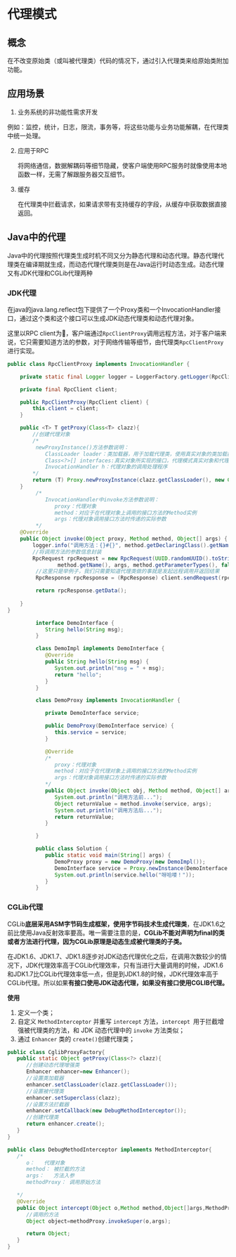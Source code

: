 # 代理模式
## 概念
在不改变原始类（或叫被代理类）代码的情况下，通过引入代理类来给原始类附加功能。

## 应用场景
1. 业务系统的非功能性需求开发
   
例如：监控，统计，日志，限流，事务等，将这些功能与业务功能解耦，在代理类中统一处理。

2. 应用于RPC
   
   将网络通信，数据解耦码等细节隐藏，使客户端使用RPC服务时就像使用本地函数一样，无需了解跟服务器交互细节。

3. 缓存
   
   在代理类中拦截请求，如果请求带有支持缓存的字段，从缓存中获取数据直接返回。

## Java中的代理
Java中的代理按照代理类生成时机不同又分为静态代理和动态代理。静态代理代理类在编译期就生成，而动态代理代理类则是在Java运行时动态生成。动态代理又有JDK代理和CGLib代理两种

### JDK代理


在java的java.lang.reflect包下提供了一个Proxy类和一个InvocationHandler接口，通过这个类和这个接口可以生成JDK动态代理类和动态代理对象。

这里以RPC client为🌰，客户端通过`RpcClientProxy`调用远程方法，对于客户端来说，它只需要知道方法的参数，对于网络传输等细节，由代理类`RpcClientProxy`进行实现。


```java
public class RpcClientProxy implements InvocationHandler {

    private static final Logger logger = LoggerFactory.getLogger(RpcClientProxy.class);

    private final RpcClient client;

    public RpcClientProxy(RpcClient client) {
        this.client = client;
    }

    public <T> T getProxy(Class<T> clazz){
        //创建代理对象
        /*
         newProxyInstance()方法参数说明：
            ClassLoader loader：类加载器，用于加载代理类，使用真实对象的类加载器即可
            Class<?>[] interfaces:真实对象所实现的接口，代理模式真实对象和代理对象实现相同的接口
            InvocationHandler h：代理对象的调用处理程序
        */
        return (T) Proxy.newProxyInstance(clazz.getClassLoader(), new Class<?>[]{clazz}, this);
    }
         /*
            InvocationHandler中invoke方法参数说明：
               proxy：代理对象
               method：对应于在代理对象上调用的接口方法的Method实例
               args：代理对象调用接口方法时传递的实际参数
         */
    @Override
    public Object invoke(Object proxy, Method method, Object[] args) {
        logger.info("调用方法：{}#{}", method.getDeclaringClass().getName(), method.getName());
        //将调用方法的参数信息封装
        RpcRequest rpcRequest = new RpcRequest(UUID.randomUUID().toString(), method.getDeclaringClass().getName(),
                method.getName(), args, method.getParameterTypes(), false);
         //这里只是举例子，我们只需要知道代理类做的事就是发起远程调用并返回结果
         RpcResponse rpcResponse = (RpcResponse) client.sendRequest(rpcRequest);

         return rpcResponse.getData();
        
    }
}
```

```java
         interface DemoInterface {
            String hello(String msg);
         }

         class DemoImpl implements DemoInterface {
            @Override
            public String hello(String msg) {
               System.out.println("msg = " + msg);
               return "hello";
            }
         }

         class DemoProxy implements InvocationHandler {

            private DemoInterface service;

            public DemoProxy(DemoInterface service) {
               this.service = service;
            }

            @Override
            /*
               proxy：代理对象
               method：对应于在代理对象上调用的接口方法的Method实例
               args：代理对象调用接口方法时传递的实际参数
            */
            public Object invoke(Object obj, Method method, Object[] args) throws Throwable {
               System.out.println("调用方法前...");
               Object returnValue = method.invoke(service, args);
               System.out.println("调用方法后...");
               return returnValue;
            }

         }

         public class Solution {
            public static void main(String[] args) {
               DemoProxy proxy = new DemoProxy(new DemoImpl());
               DemoInterface service = Proxy.newInstance(DemoInterface.class.getClassLoader(),new Class<?>[]{DemoInterface.class},proxy);
               System.out.println(service.hello("呀哈喽！"));
            }
         }
```
### CGLib代理

CGLib**底层采用ASM字节码生成框架，使用字节码技术生成代理类**，在JDK1.6之前比使用Java反射效率要高。唯一需要注意的是，**CGLib不能对声明为final的类或者方法进行代理，因为CGLib原理是动态生成被代理类的子类。**

在JDK1.6、JDK1.7、JDK1.8逐步对JDK动态代理优化之后，在调用次数较少的情况下，JDK代理效率高于CGLib代理效率，只有当进行大量调用的时候，JDK1.6和JDK1.7比CGLib代理效率低一点，但是到JDK1.8的时候，JDK代理效率高于CGLib代理。所以如果**有接口使用JDK动态代理，如果没有接口使用CGLIB代理。**

**使用**

1. 定义一个类；
2. 自定义 `MethodInterceptor` 并重写 `intercept` 方法，`intercept `用于拦截增强被代理类的方法，和 JDK 动态代理中的 `invoke` 方法类似；
3. 通过 `Enhancer` 类的 `create()`创建代理类；

```java
public class CglibProxyFactory{
   public static Object getProxy(Class<?> clazz){
      //创建动态代理增强类
      Enhancer enhancer=new Enhancer();
      //设置类加载器
      enhancer.setClassLoader(clazz.getClassLoader());
      //设置被代理类
      enhancer.setSuperclass(clazz);
      //设置方法拦截器
      enhancer.setCallback(new DebugMethodInterceptor());
      //创建代理类
      return enhancer.create();
   }
}
```

```java
public class DebugMethodInterceptor implements MethodInterceptor{
   /*
      o：   代理对象
      method： 被拦截的方法
      args：   方法入参
      methodProxy： 调用原始方法

   */
   @Override
   public Object intercept(Object o,Method method,Object[]args,MethodProxy methodProxy){
      //调用的方法
      Object object=methodProxy.invokeSuper(o,args);

      return Object;
   }
}
```